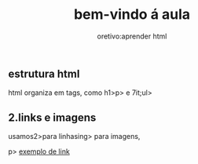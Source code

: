 <!boctype html><!--informa o arquivo é hmtl s-->
<html lang ="pt-br"
<head>
       <meta charset="utf-8">
       <meta name="view port" content"=width=device-width,initial-scale=1,0">
       <title>aula html e css</title>
       <link rel="stylesheet"href=styles.css">
</head>
<body>
        <header>
                <h1>bem-vindo á aula</h1>
                   <p>oretivo:aprender html </p>
       </header>  
       <main>
            <section>
                  <h2>estrutura html</h2>
                  <p> html organiza em tags, como
                  &it;h1&gt;&it;p&gt; e 7it;ul&gt;</p>
            </section>
            <section>
              <h2>2.links e imagens </h2>
            <!--<h1>titulo principal-->
            <!--<h2>titulo secundário-->
            <!--<h3>título terciário -->
            <!--<h4>,<h5>,<h6> texto-->
                <p> usamos&it;2&gt;para linhas&it;ing&gt; para imagens, </p>p>
                <a href="HTTPS://www.exemplo.com"> exemplo de link</a>
                <img src="imagem.jpg" alt="exemplo de imagem>
  </section>
  <section>
    <h2>
     <p> crie formulários usando
&it;form &gt;<!--<form>--> &it;input &gt;
<!--<imput>-->.</p>
  </section>

